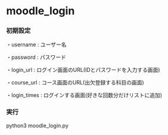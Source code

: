# moodle_login

### 初期設定

・username : ユーザー名

・password : パスワード

・login_url : ログイン画面のURL(IDとパスワードを入力する画面)

・course_url : コース画面のURL(出欠登録する科目の画面)

・login_times : ログインする画面(好きな回数分だけリストに追加)




### 実行

python3 moodle_login.py
